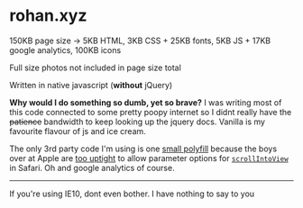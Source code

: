 
# rohan.xyz

150KB page size -> 5KB HTML, 3KB CSS + 25KB fonts, 5KB JS + 17KB google analytics, 100KB icons

Full size photos not included in page size total

Written in native javascript (**without** jQuery)

**Why would I do something so dumb, yet so brave?**
I was writing most of this code connected to some pretty poopy internet so I didnt really have the ~~patience~~ bandwidth to keep looking up the jquery docs. Vanilla is my favourite flavour of js and ice cream.


The only 3rd party code I'm using is one [small polyfill](https://github.com/iamdustan/smoothscroll) because the boys over at Apple are [too uptight](https://caniuse.com/#search=scrollintoview) to allow parameter options for [`scrollIntoView`](https://developer.mozilla.org/en-US/docs/Web/API/Element/scrollIntoView) in Safari. Oh and google analytics of course.

--------

If you're using IE10, dont even bother. I have nothing to say to you